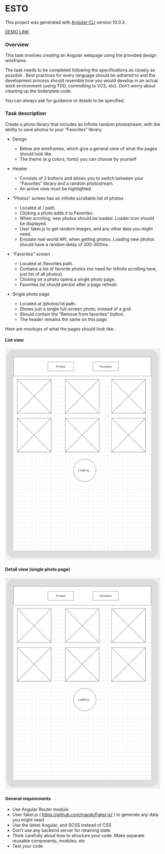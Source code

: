 # ESTO

This project was generated with [Angular CLI](https://github.com/angular/angular-cli) version 10.0.3.

[DEMO LINK](https://vitaliybadorniy.github.io/ESTO/)

### Overview
   
   This task involves creating an Angular webpage using the provided design wireframe.
   
   The task needs to be completed following the specifications as closely as possible . Best practices for every language should be adhered to and
   the development process should resemble how you would develop in an actual work environment (using TDD, committing to VCS, etc). Don’t
   worry about cleaning up the boilerplate code.
   
   You can always ask for guidance or details to be specified.
   
### Task description
   Create a photo library that includes an infinite random photostream, with the ability to save photos to your “Favorites” library.
   
   
   * Design
        * Below are wireframes, which give a general view of what the pages should look like
        * The theme (e.g colors, fonts) you can choose by yourself
        
   * Header
        * Consists of 2 buttons and allows you to switch between your “Favorites” library and a random photostream.
        * An active view must be highlighted.
        
   * “Photos” screen has an infinite scrollable list of photos
        * Located at / path.
        * Clicking a photo adds it to Favorites.
        * When scrolling, new photos should be loaded. Loader icon should be displayed.
        * User faker.js to get random images, and any other data you might need.
        * Emulate real-world API, when getting photos. Loading new photos should have a random delay of 200-300ms.
         
   * “Favorites” screen
        * Located at /favorites path.
        * Contains a list of favorite photos (no need for infinite scrolling here, just list of all photos).
        * Clicking on a photo opens a single photo page.
        * Favorites list should persist after a page refresh.
        
   * Single photo page
        * Located at /photos/:id path.
        * Shows just a single full-screen photo, instead of a grid.
        * Should contain the “Remove from favorites” button.
        * The header remains the same on this page.                 
        
  Here are mockups of what the pages should look like:
        
#### List view
   ![alt text](https://raw.githubusercontent.com/VitaliyBadorniy/ESTO/prod/src/assets/img/taskPage1.png)
   
#### Detail view (single photo page)
   ![alt text](https://raw.githubusercontent.com/VitaliyBadorniy/ESTO/prod/src/assets/img/taskPage1.png)
   
#### General requirements
   * Use Angular Router module
   * User faker.js ( https://github.com/marak/Faker.js/ ) to generate any data you might need
   * Use the latest Angular, and SCSS instead of CSS
   * Don’t use any backend server for retaining state
   * Think carefully about how to structure your code. Make separate reusable components, modules, etc
   * Test your code
